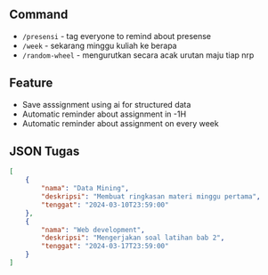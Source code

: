 ## Command
- `/presensi` - tag everyone to remind about presense
- `/week` - sekarang minggu kuliah ke berapa
- `/random-wheel` - mengurutkan secara acak urutan maju tiap nrp

## Feature
- Save asssignment using ai for structured data
- Automatic reminder about assignment in -1H
- Automatic reminder about assignment on every week

## JSON Tugas

```json
[
    {
        "nama": "Data Mining",
        "deskripsi": "Membuat ringkasan materi minggu pertama",
        "tenggat": "2024-03-10T23:59:00"
    },
    {
        "nama": "Web development",
        "deskripsi": "Mengerjakan soal latihan bab 2",
        "tenggat": "2024-03-17T23:59:00"
    }
]
```
